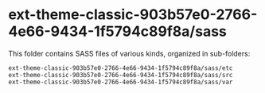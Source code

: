 # ext-theme-classic-903b57e0-2766-4e66-9434-1f5794c89f8a/sass

This folder contains SASS files of various kinds, organized in sub-folders:

    ext-theme-classic-903b57e0-2766-4e66-9434-1f5794c89f8a/sass/etc
    ext-theme-classic-903b57e0-2766-4e66-9434-1f5794c89f8a/sass/src
    ext-theme-classic-903b57e0-2766-4e66-9434-1f5794c89f8a/sass/var

